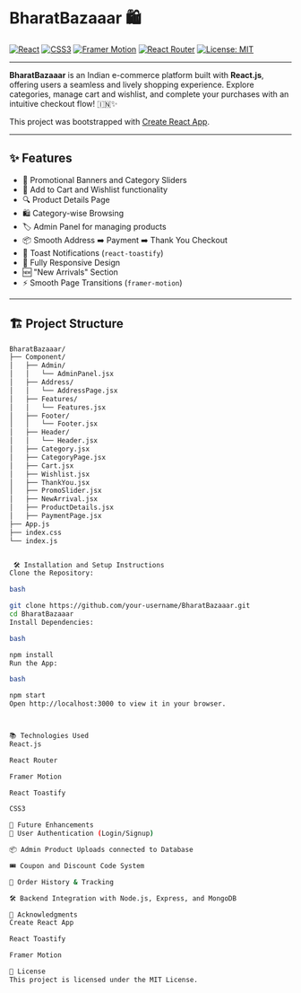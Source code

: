 # BharatBazaaar 🛍️

[![React](https://img.shields.io/badge/React-18.2.0-blue?logo=react)](https://reactjs.org/)
[![CSS3](https://img.shields.io/badge/CSS3-Styles-blue?logo=css3&logoColor=white)](https://developer.mozilla.org/en-US/docs/Web/CSS)
[![Framer Motion](https://img.shields.io/badge/Framer--Motion-Animation-blueviolet?logo=framer)](https://www.framer.com/motion/)
[![React Router](https://img.shields.io/badge/React--Router-Dynamic%20Routing-red?logo=reactrouter)](https://reactrouter.com/)
[![License: MIT](https://img.shields.io/badge/License-MIT-green.svg)](https://opensource.org/licenses/MIT)

---

**BharatBazaaar** is an Indian e-commerce platform built with **React.js**, offering users a seamless and lively shopping experience. Explore categories, manage cart and wishlist, and complete your purchases with an intuitive checkout flow! 🇮🇳✨

This project was bootstrapped with [Create React App](https://github.com/facebook/create-react-app).

---

## ✨ Features

- 🚀 Promotional Banners and Category Sliders
- 🛒 Add to Cart and Wishlist functionality
- 🔍 Product Details Page
- 🛍️ Category-wise Browsing
- 🏷️ Admin Panel for managing products
- 📦 Smooth Address ➡️ Payment ➡️ Thank You Checkout
- 📢 Toast Notifications (`react-toastify`)
- 📱 Fully Responsive Design
- 🆕 "New Arrivals" Section
- ⚡ Smooth Page Transitions (`framer-motion`)

---

## 🏗️ Project Structure

```bash
BharatBazaaar/
├── Component/
│   ├── Admin/
│   │   └── AdminPanel.jsx
│   ├── Address/
│   │   └── AddressPage.jsx
│   ├── Features/
│   │   └── Features.jsx
│   ├── Footer/
│   │   └── Footer.jsx
│   ├── Header/
│   │   └── Header.jsx
│   ├── Category.jsx
│   ├── CategoryPage.jsx
│   ├── Cart.jsx
│   ├── Wishlist.jsx
│   ├── ThankYou.jsx
│   ├── PromoSlider.jsx
│   ├── NewArrival.jsx
│   ├── ProductDetails.jsx
│   ├── PaymentPage.jsx
├── App.js
├── index.css
└── index.js


 🛠️ Installation and Setup Instructions
Clone the Repository:

bash

git clone https://github.com/your-username/BharatBazaaar.git
cd BharatBazaaar
Install Dependencies:

bash

npm install
Run the App:

bash

npm start
Open http://localhost:3000 to view it in your browser.



📚 Technologies Used
React.js

React Router

Framer Motion

React Toastify

CSS3

🚀 Future Enhancements
👤 User Authentication (Login/Signup)

📦 Admin Product Uploads connected to Database

🎟️ Coupon and Discount Code System

📜 Order History & Tracking

🛠️ Backend Integration with Node.js, Express, and MongoDB

🙏 Acknowledgments
Create React App

React Toastify

Framer Motion

📜 License
This project is licensed under the MIT License.

